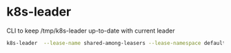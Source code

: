 # k8s-leader

CLI to keep /tmp/k8s-leader up-to-date with current leader

```bash
k8s-leader  --lease-name shared-among-leasers --lease-namespace default --identity "$HOSTNAME"
```
